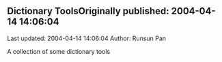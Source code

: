 ## Dictionary ToolsOriginally published: 2004-04-14 14:06:04 
Last updated: 2004-04-14 14:06:04 
Author: Runsun Pan 
 
A collection of some dictionary tools